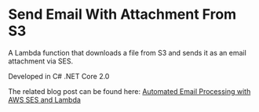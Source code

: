 # Send Email With Attachment From S3

A Lambda function that downloads a file from S3 and sends it as an email attachment via SES.

Developed in C# .NET Core 2.0

The related blog post can be found here: [Automated Email Processing with AWS SES and Lambda](http://volkanpaksoy.com/archive/2018/06/26/Automated-Email-Processing-with-AWS-SES-and-Lambda/)